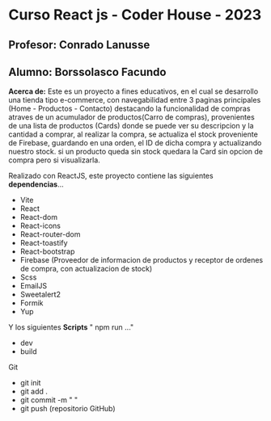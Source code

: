 # Curso React js - Coder House - 2023
## **Profesor**: Conrado Lanusse
## **Alumno**: Borssolasco Facundo


**Acerca de:** Este es un proyecto a fines educativos, en el cual se desarrollo una tienda tipo e-commerce, con navegabilidad entre 3 paginas principales (Home - Productos - Contacto) destacando la funcionalidad de compras atraves de un acumulador de productos(Carro de compras), provenientes de una lista de productos (Cards) donde se puede ver su descripcion y la cantidad a comprar, al realizar la compra, se actualiza el stock proveniente de Firebase, guardando en una orden, el ID de dicha compra y actualizando nuestro stock. si un producto queda sin stock quedara la Card sin opcion de compra pero si visualizarla.


Realizado con ReactJS, este proyecto contiene las siguientes **dependencias**...
* Vite
* React 
* React-dom 
* React-icons 
* React-router-dom  
* React-toastify 
* React-bootstrap
* Firebase (Proveedor de informacion de productos y receptor de ordenes de compra, con actualizacion de stock)
* Scss
* EmailJS
* Sweetalert2
* Formik
* Yup

Y los siguientes **Scripts** " npm run ..."

* dev
* build


Git 

* git init 
* git add .
* git commit -m " "
* git push (repositorio GitHub)